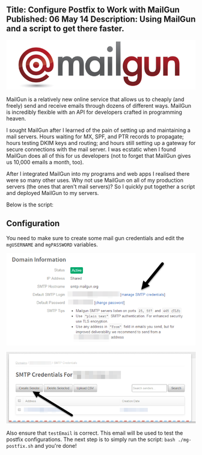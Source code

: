 Title: Configure Postfix to Work with MailGun
Published: 06 May 14
Description: Using MailGun and a script to get there faster. 
---

![Mail Gun Logo](/content/images/2014/May/mailgun_logo.png)

MailGun is a relatively new online service that allows us to cheaply (and freely) send and receive emails through dozens of different ways. MailGun is incredibly flexible with an API for developers crafted in programming heaven. 

I sought MailGun after I learned of the pain of setting up and maintaining a mail servers. Hours waiting for MX, SPF, and PTR records to propagate; hours testing DKIM keys and routing; and hours still setting up a gateway for secure connections with the mail server. I was ecstatic when I found MailGun does all of this for us developers (not to forget that MailGun gives us 10,000 emails a month, too). 

After I integrated MailGun into my programs and web apps I realised there were so many other uses. Why not use MailGun on all of my production servers (the ones that aren't mail servers)? So I quickly put together a script and deployed MailGun to my servers.

Below is the script:

<code data-gist-id="a8946bc00cd73c51d82c"></code>

## Configuration

You need to make sure to create some mail gun credentials and edit the `mgUSERNAME` and `mgPASSWORD` variables. 

![Step 1](/content/images/2014/May/mailgun-1-1.png)

![Step 2](/content/images/2014/May/mailgun-2-1.png)

Also ensure that `testEmail` is correct. This email will be used to test the postfix configurations. The next step is to simply run the script: ```bash ./mg-postfix.sh``` and you're done!


